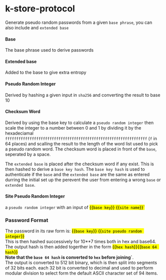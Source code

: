 # k-store-protocol
Generate pseudo random passwords from a given `base phrase`, you can also include and `extended base` 

#### Base 
The base phrase used to derive passwords
#### Extended base
Added to the base to give extra entropy
#### Pseudo Random Integer
Derived by hashing a given input in `sha256` and converting the result to base 10
#### Checksum Word
Derived by using the base key to calculate a `pseudo random integer` then scale the integer to a number between 0 and 1 by dividing it by the hexadeciamal `ffffffffffffffffffffffffffffffffffffffffffffffffffffffffffffffff` (`f` in 64 places) and scalling the result to the length of the word list used to pick a pseudo random word. The checksum word is placed in front of the `base`, seperated by a space.

The `extended base` is placed after the  checksum word if any exist. This is then hashed to derive a `base key hash`. The `base key hash` is used to authenticate if the `base` and the `extended base` are the same as entered durring the initial set up the perevent the user from entering a wrong `base` or `extended base`.
#### Site Pseudo Random Integer
a `pseudo random integer` with an input of <mark>{{`base key`}} {{`site name`}}`</mark>

### Password Format
The password in its raw form is: <mark>{{`base key`}} {{`site pseudo random integer`}}</mark>  
This is then hashed successively for 10**7 times both in hex and base64.  
The output hash is then added togerther in the form <mark>{{`hex hash`}}{{`base 64 hash`}}</mark>  
**Note that the `base 64 hash` is converted to `hex` before joining`**.  
The output is converted to 512 bit binary, which is then split into segments of 32 bits each. each 32 bit is converted to decimal and used to perform modular division to select form the default ASCII character set of 94 items.
